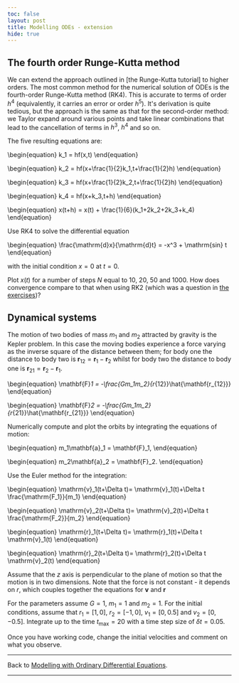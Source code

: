 ```yaml
---
toc: false
layout: post
title: Modelling ODEs - extension
hide: true
---
```


## The fourth order Runge-Kutta method

We can extend the approach outlined in [the Runge-Kutta tutorial] to higher orders. The most common method for the numerical solution of ODEs is the fourth-order Runge-Kutta method (RK4).
This is accurate to terms of order $h^4$ (equivalently, it carries an error or order $h^5$). It's derivation is quite tedious, but the approach is the same as that for the second-order method:
 we Taylor expand around various points and take linear combinations that lead to the cancellation of terms in $h^3$, $h^4$ and so on.
 
 The five resulting equations are:
 
\begin{equation}
k_1 = hf(x,t)
\end{equation}
 
\begin{equation}
k_2 = hf(x+\frac{1}{2}k_1,t+\frac{1}{2}h)
\end{equation}
 
\begin{equation}
k_3 = hf(x+\frac{1}{2}k_2,t+\frac{1}{2}h)
\end{equation}
 
\begin{equation}
k_4 = hf(x+k_3,t+h)
\end{equation}
 
\begin{equation}
x(t+h) = x(t) + \frac{1}{6}(k_1+2k_2+2k_3+k_4)
\end{equation}

Use RK4 to solve the differential equation

\begin{equation}
\frac{\mathrm{d}x}{\mathrm{d}t} = -x^3 + \mathrm{sin} t
\end{equation}

with the initial condition $x=0$ at $t=0$.

Plot $x(t)$ for a number of steps $N$ equal to 10, 20, 50 and 1000. How does convergence compare to that when using RK2 (which was a question in [the exercises](https://nu-cem.github.io/CompPhys/2021/08/02/ODE_exercises))?

## Dynamical systems

The motion of two bodies of mass $m_1$ and $m_2$ attracted by gravity is the Kepler problem. 
In this case the moving bodies experience a force varying as the inverse square of the distance between them;
 for body one the distance to body two is $\mathbf{r}_{12} =  \mathbf{r}_1-\mathbf{r}_2$ whilst for body two the distance to body one is $\mathbf{r}_{21} =  \mathbf{r}_2-\mathbf{r}_1$.

\begin{equation}
\mathbf{F}_1 = -\frac{Gm_1m_2}{r_{12}}\hat{\mathbf{r_{12}}}
\end{equation}

\begin{equation}
\mathbf{F}_2 = -\frac{Gm_1m_2}{r_{21}}\hat{\mathbf{r_{21}}}
\end{equation}

Numerically compute and plot the orbits by integrating the equations of motion:

\begin{equation}
m_1\mathbf{a}_1 = \mathbf{F}_1,
\end{equation}

\begin{equation}
m_2\mathbf{a}_2 = \mathbf{F}_2.
\end{equation}

Use the Euler method for the integration:

\begin{equation}
\mathrm{v}_1(t+\Delta t)= \mathrm{v}_1(t)+\Delta t \frac{\mathrm{F_1}}{m_1}
\end{equation}

\begin{equation}
\mathrm{v}_2(t+\Delta t)= \mathrm{v}_2(t)+\Delta t \frac{\mathrm{F_2}}{m_2}
\end{equation}

\begin{equation}
\mathrm{r}_1(t+\Delta t)= \mathrm{r}_1(t)+\Delta t \mathrm{v}_1(t)
\end{equation}

\begin{equation}
\mathrm{r}_2(t+\Delta t)= \mathrm{r}_2(t)+\Delta t \mathrm{v}_2(t)
\end{equation}

Assume that the $z$ axis is perpendicular to the plane of motion so that the motion is in two dimensions. Note that the force is not constant - it depends on $r$, which couples together the equations for $\mathbf{v}$ and $\mathbf{r}$

For the parameters assume $G=1$, $m_1=1$ and $m_2=1$. For the initial conditions, assume that $r_1 = [1,0]$, $r_2 = [-1,0]$, $v_1 = [0,0.5]$ and $v_2 = [0,-0.5]$. Integrate up to the time $t_\mathrm{max} = 20$ with a time step size of $\delta t = 0.05$.

Once you have working code, change the initial velocities and comment on what you observe.

---

Back to [Modelling with Ordinary Differential Equations](https://nu-cem.github.io/CompPhys/2021/08/02/ODEs.html).

---
